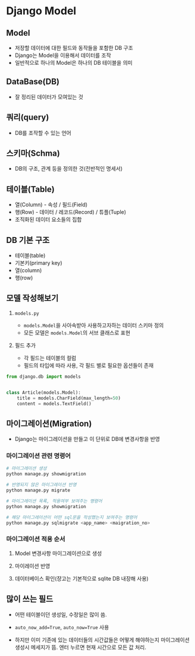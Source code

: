# Django Model

## Model

- 저장할 데이터에 대한 필드와 동작들을 포함한 DB 구조
- Django는 Model을 이용해서 데이터를 조작
- 일반적으로 하나의 Model은 하나의 DB 테이블을 의미

## DataBase(DB)

- 잘 정리된 데이터가 모여있는 것

## 쿼리(query)

- DB를 조작할 수 있는 언어

## 스키마(Schma)

- DB의 구조, 관계 등을 정의한 것(전반적인 명세서)

## 테이블(Table)

- 열(Column) - 속성 / 필드(Field)
- 행(Row) - 데이터 / 레코드(Record) / 튜플(Tuple)
- 조직화된 데이터 요소들의 집합

## DB 기본 구조

- 테이블(table)
- 기본키(primary key)
- 열(column)
- 행(row)

## 모델 작성해보기

1. `models.py`
    - `models.Model`을 사아속받아 사용하고자하는 데이터 스키마 정의
    - 모든 모델은 `models.Model`의 서브 클래스로 표현

2. 필드 추가
    - 각 필드는 테이블의 컬럼
    - 필드의 타입에 따라 사용, 각 필드 별로 필요한 옵션들이 존재

```python
from django.db import models


class Article(models.Model):
    title = models.CharField(max_length=50)
    content = models.TextField()
```

## 마이그레이션(Migration)

- Django는 마이그레이션을 만들고 이 단위로 DB에 변경사항을 반영

### 마이그레이션 관련 명령어

```python
# 마이그레이션 생성
python manage.py showmigration

# 반영되지 않은 마이그레이션 반영
python manage.py migrate

# 마이그레이션 목록, 적용여부 보여주는 명령어
python manage.py showmigration

# 해당 마이그레이션이 어떤 sql문을 작성했는지 보여주는 명령어
python manage.py sqlmigrate <app_name> <maigration_no>
```

### 마이그레이션 적용 순서

1. Model 변경사항 마이그레이션으로 생성

2. 마이레이션 반영

3. 데이터베이스 확인(쟝고는 기본적으로 sqlite DB 내장해 사용)

## 많이 쓰는 필드

- 어떤 테이블이던 생성일, 수정일은 많이 씀.

- `auto_now_add=True`, `auto_now=True` 사용

- 하지만 이미 기존에 있는 데이터들의 시간값들은 어떻게 해야하는지 마이그레이션 생성시 메세지가 뜸. 엔터 누르면 현재 시간으로 모든 값 처리.
